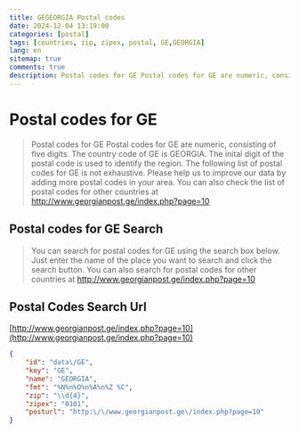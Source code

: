 ```yaml
---
title: GEGEORGIA Postal codes 
date: 2024-12-04 13:19:00
categories: [postal]
tags: [countries, zip, zipex, postal, GE,GEORGIA]
lang: en
sitemap: true
comments: true
description: Postal codes for GE Postal codes for GE are numeric, consisting of five digits. The country code of GE is GEORGIA. The inital digit of the postal code is used to identify the region. The following list of postal codes for GE is not exhaustive. Please help us to improve our data by adding more postal codes in your area. You can also check the list of postal codes for other countries at http://www.georgianpost.ge/index.php?page=10
---
```


# Postal codes for GE
> Postal codes for GE Postal codes for GE are numeric, consisting of five digits. The country code of GE is GEORGIA. The inital digit of the postal code is used to identify the region. The following list of postal codes for GE is not exhaustive. Please help us to improve our data by adding more postal codes in your area. You can also check the list of postal codes for other countries at http://www.georgianpost.ge/index.php?page=10

## Postal codes for GE Search 
> You can search for postal codes for GE using the search box below. Just enter the name of the place you want to search and click the search button. You can also search for postal codes for other countries at http://www.georgianpost.ge/index.php?page=10

## Postal Codes Search Url

[http://www.georgianpost.ge/index.php?page=10](http://www.georgianpost.ge/index.php?page=10)
```json
{
    "id": "data\/GE",
    "key": "GE",
    "name": "GEORGIA",
    "fmt": "%N%n%O%n%A%n%Z %C",
    "zip": "\\d{4}",
    "zipex": "0101",
    "posturl": "http:\/\/www.georgianpost.ge\/index.php?page=10"
}
```
